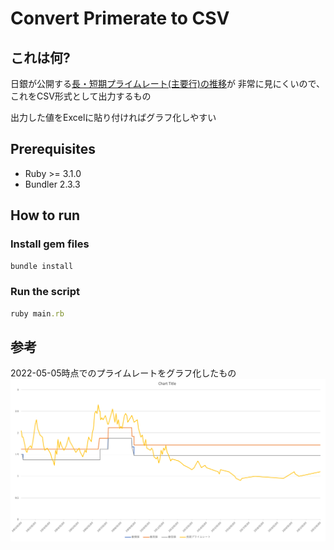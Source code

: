 # Convert Primerate to CSV
## これは何?
日銀が公開する[長・短期プライムレート(主要行)の推移](https://www.boj.or.jp/statistics/dl/loan/prime/prime.htm/)が
非常に見にくいので、これをCSV形式として出力するもの

出力した値をExcelに貼り付ければグラフ化しやすい

## Prerequisites
* Ruby >= 3.1.0
* Bundler 2.3.3

## How to run
### Install gem files
```bash
bundle install
```

### Run the script
```ruby
ruby main.rb
```

## 参考
2022-05-05時点でのプライムレートをグラフ化したもの
![](images/prime_rates_on_2022-05-05.png)
